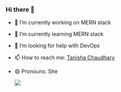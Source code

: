 ### Hi there 👋

- 🔭 I’m currently working on MERN stack
- 🌱 I’m currently learning MERN stack
- 🤔 I’m looking for help with DevOps
- 📫 How to reach me: <a href="tanishha.netlify.app" target="_blank">Tanisha Chaudhary</a>
- 😄 Pronouns: She


  <img align="center" src="https://github-readme-stats.vercel.app/api?username=tanishha&show_icons=true&theme=dracula&count_private=true" />

